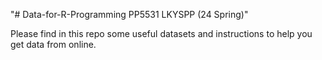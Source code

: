 "# Data-for-R-Programming PP5531 LKYSPP (24 Spring)" 

Please find in this repo some useful datasets and instructions to help you get data from online. 
